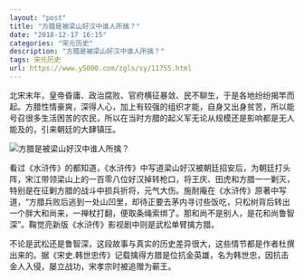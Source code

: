 ```yaml
---
layout: "post"
title: "方腊是被梁山好汉中谁人所擒？"
date: "2018-12-17 16:15"
categories: "宋元历史"
description: "方腊是被梁山好汉中谁人所擒？"
tags: 宋元历史
url: https://www.y5000.com/zgls/sy/11755.html
---
```






北宋末年，皇帝昏庸、政治腐败、官府横征暴敛、民不聊生，于是各地纷纷揭竿而起。方腊性情豪爽，深得人心，加上有较强的组织才能，自身又出身贫苦，所以能号召很多生活困苦的农民，所以在当时方腊的起义军无论从规模还是影响都是无人能及的，引来朝廷的大肆镇压。

![方腊是被梁山好汉中谁人所擒？](/uploads/allimg/170122/6-1F122113R6419.JPG)

看过《水浒传》的都知道，《水浒传》中写道梁山好汉被朝廷招安后，为朝廷打头阵，宋江带领梁山上的一百零八位好汉掉转枪口，将王庆、田虎和方腊一一剿灭，特别是在征剿方腊的战斗中损兵折将，元气大伤。施耐庵在《水浒传》原著中写道，“方腊兵败后逃到一处山凹里，却待正要去茅内寻讨些饭吃，只松树背后转出一个胖大和尚来，一禅杖打翻，便取条绳索绑了。那和尚不是别人，是花和尚鲁智深”。鞠觉亮新版《水浒传》影视剧中则是武松单臂擒方腊。

不论是武松还是鲁智深，这段故事与真实的历史差异很大，这些情节都是作者杜撰出来的。据《宋史.韩世忠传》记载擒得方腊是位抗金英雄，名为韩世忠，因抗击金人入侵，屡立战功，宋孝宗时被追赠为蕲王。
